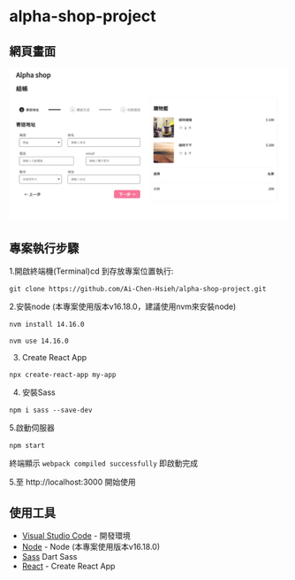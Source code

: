 
# alpha-shop-project
## 網頁畫面
![alpha shop](https://github.com/Ai-Chen-Hsieh/alpha-shop-project/blob/main/public/alpha%20shop%20img.png)

## 專案執行步驟


1.開啟終端機(Terminal)cd 到存放專案位置執行:

```
git clone https://github.com/Ai-Chen-Hsieh/alpha-shop-project.git
```

2.安裝node (本專案使用版本v16.18.0，建議使用nvm來安裝node)

```
nvm install 14.16.0
```
```
nvm use 14.16.0
```

3. Create React App

```
npx create-react-app my-app
```
4. 安裝Sass

```
npm i sass --save-dev
```

5.啟動伺服器
```
npm start
```
終端顯示 `webpack compiled successfully` 即啟動完成



5.至 http://localhost:3000 開始使用

## 使用工具

- [Visual Studio Code](https://visualstudio.microsoft.com/zh-hant/) - 開發環境
- [Node](https://github.com/nvm-sh/nvm) - Node (本專案使用版本v16.18.0)
- [Sass](https://sass-lang.com/dart-sass) Dart Sass
- [React](https://create-react-app.dev/) - Create React App
